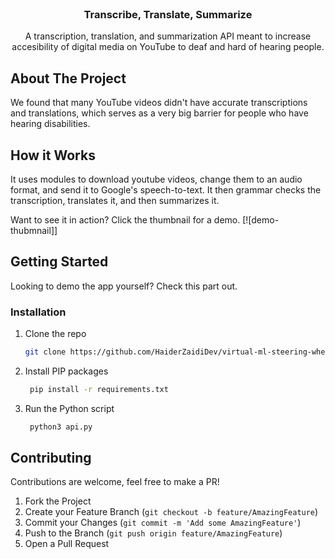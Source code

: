 <br />
<p align="center">
  <h3 align="center">Transcribe, Translate, Summarize</h3>
  <p align="center">
    A transcription, translation, and summarization API meant to increase accesibility of digital media on YouTube to deaf and hard of hearing people.
  </p>
</p>


<!-- ABOUT THE PROJECT -->
## About The Project

We found that many YouTube videos didn't have accurate transcriptions and translations, which serves as a very big barrier for people who have hearing disabilities.

## How it Works
It uses modules to download youtube videos, change them to an audio format, and send it to Google's speech-to-text. It then grammar checks the transcription, translates it, and then summarizes it. 

Want to see it in action? Click the thumbnail for a demo.
[![demo-thubmnail][](https://gyazo.com/21a1cd38a89278b54acf857061803e2d)]

<!-- GETTING STARTED -->
## Getting Started

Looking to demo the app yourself? Check this part out.

### Installation
1. Clone the repo
   ```sh
   git clone https://github.com/HaiderZaidiDev/virtual-ml-steering-wheel
   ```
2. Install PIP packages
   ```sh
    pip install -r requirements.txt
   ```
3. Run the Python script
   ```sh
    python3 api.py
   ```

<!-- CONTRIBUTING -->
## Contributing

Contributions are welcome, feel free to make a PR!

1. Fork the Project
2. Create your Feature Branch (`git checkout -b feature/AmazingFeature`)
3. Commit your Changes (`git commit -m 'Add some AmazingFeature'`)
4. Push to the Branch (`git push origin feature/AmazingFeature`)
5. Open a Pull Request
